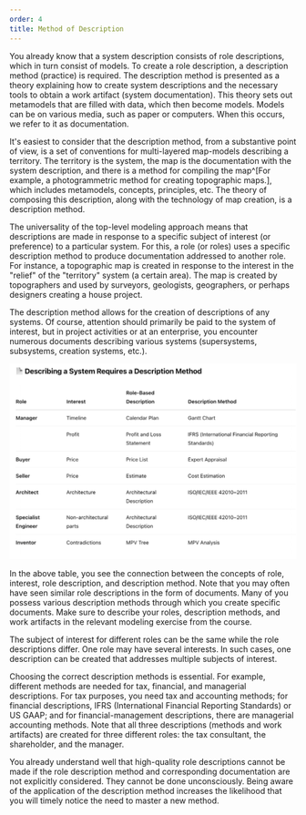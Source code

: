 ```yaml
---
order: 4
title: Method of Description
---
```


You already know that a system description consists of role descriptions, which in turn consist of models. To create a role description, a description method (practice) is required. The description method is presented as a theory explaining how to create system descriptions and the necessary tools to obtain a work artifact (system documentation). This theory sets out metamodels that are filled with data, which then become models. Models can be on various media, such as paper or computers. When this occurs, we refer to it as documentation.

It's easiest to consider that the description method, from a substantive point of view, is a set of conventions for multi-layered map-models describing a territory. The territory is the system, the map is the documentation with the system description, and there is a method for compiling the map^[For example, a photogrammetric method for creating topographic maps.], which includes metamodels, concepts, principles, etc. The theory of composing this description, along with the technology of map creation, is a description method.

The universality of the top-level modeling approach means that descriptions are made in response to a specific subject of interest (or preference) to a particular system. For this, a role (or roles) uses a specific description method to produce documentation addressed to another role. For instance, a topographic map is created in response to the interest in the "relief" of the "territory" system (a certain area). The map is created by topographers and used by surveyors, geologists, geographers, or perhaps designers creating a house project.

The description method allows for the creation of descriptions of any systems. Of course, attention should primarily be paid to the system of interest, but in project activities or at an enterprise, you encounter numerous documents describing various systems (supersystems, subsystems, creation systems, etc.).

![](./method-of-description-17.png)

In the above table, you see the connection between the concepts of role, interest, role description, and description method. Note that you may often have seen similar role descriptions in the form of documents. Many of you possess various description methods through which you create specific documents. Make sure to describe your roles, description methods, and work artifacts in the relevant modeling exercise from the course.

The subject of interest for different roles can be the same while the role descriptions differ. One role may have several interests. In such cases, one description can be created that addresses multiple subjects of interest.

Choosing the correct description methods is essential. For example, different methods are needed for tax, financial, and managerial descriptions. For tax purposes, you need tax and accounting methods; for financial descriptions, IFRS (International Financial Reporting Standards) or US GAAP; and for financial-management descriptions, there are managerial accounting methods. Note that all three descriptions (methods and work artifacts) are created for three different roles: the tax consultant, the shareholder, and the manager.

You already understand well that high-quality role descriptions cannot be made if the role description method and corresponding documentation are not explicitly considered. They cannot be done unconsciously. Being aware of the application of the description method increases the likelihood that you will timely notice the need to master a new method.